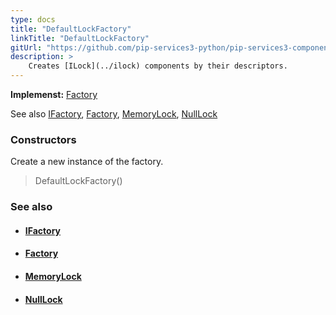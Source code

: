 ```yaml
---
type: docs
title: "DefaultLockFactory"
linkTitle: "DefaultLockFactory"
gitUrl: "https://github.com/pip-services3-python/pip-services3-components-python"
description: >
    Creates [ILock](../ilock) components by their descriptors.
---
```


**Implemenst:** [Factory](../../build/factory)

See also [IFactory](../../build/ifactory), [Factory](../../build/factory), [MemoryLock](../memory_lock), [NullLock](../null_lock)


### Constructors
Create a new instance of the factory.

> DefaultLockFactory()


### See also
- #### [IFactory](../../build/ifactory)
- #### [Factory](../../build/factory)
- #### [MemoryLock](../memory_lock)
- #### [NullLock](../null_lock)
